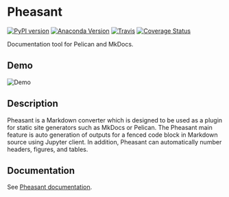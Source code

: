 # Pheasant

[![PyPI version][pypi-image]][pypi-link]
[![Anaconda Version][anaconda-v-image]][anaconda-v-link]
[![Travis][travis-image]][travis-link]
[![Coverage Status][coveralls-image]][coveralls-link]

[pypi-image]: https://badge.fury.io/py/pheasant.svg
[pypi-link]: https://pypi.org/project/pheasant
[anaconda-v-image]: https://anaconda.org/daizutabi/pheasant/badges/version.svg
[anaconda-v-link]: https://anaconda.org/daizutabi/pheasant
[travis-image]: https://travis-ci.org/daizutabi/pheasant.svg?branch=master
[travis-link]: https://travis-ci.org/daizutabi/pheasant
[coveralls-image]: https://coveralls.io/repos/github/daizutabi/pheasant/badge.svg?branch=master
[coveralls-link]: https://coveralls.io/github/daizutabi/pheasant?branch=master


Documentation tool for Pelican and MkDocs.


## Demo

![Demo](pheasant-demo.gif)


## Description

Pheasant is a Markdown converter which is designed to be used as a plugin for static site generators such as MkDocs or Pelican. The Pheasant main feature is auto generation of outputs for a fenced code block in Markdown source using Jupyter client. In addition, Pheasant can automatically number headers, figures, and tables.

## Documentation

See [Pheasant documentation](https://pheasant.daizutabi.net).
